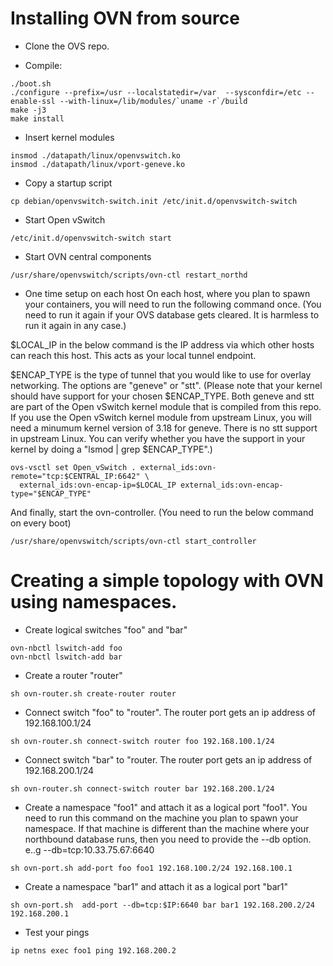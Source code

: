 Installing OVN from source
=========================

* Clone the OVS repo.

* Compile:

```
./boot.sh
./configure --prefix=/usr --localstatedir=/var  --sysconfdir=/etc --enable-ssl --with-linux=/lib/modules/`uname -r`/build
make -j3
make install
```

* Insert kernel modules 

```
insmod ./datapath/linux/openvswitch.ko
insmod ./datapath/linux/vport-geneve.ko
```

* Copy a startup script

```
cp debian/openvswitch-switch.init /etc/init.d/openvswitch-switch
```

* Start Open vSwitch

```
/etc/init.d/openvswitch-switch start
```

* Start OVN central components

```
/usr/share/openvswitch/scripts/ovn-ctl restart_northd
```

* One time setup on each host
On each host, where you plan to spawn your containers, you will need to
run the following command once.  (You need to run it again if your OVS database
gets cleared.  It is harmless to run it again in any case.)

$LOCAL_IP in the below command is the IP address via which other hosts
can reach this host.  This acts as your local tunnel endpoint.

$ENCAP_TYPE is the type of tunnel that you would like to use for overlay
networking.  The options are "geneve" or "stt".  (Please note that your
kernel should have support for your chosen $ENCAP_TYPE.  Both geneve
and stt are part of the Open vSwitch kernel module that is compiled from this
repo.  If you use the Open vSwitch kernel module from upstream Linux,
you will need a minumum kernel version of 3.18 for geneve.  There is no stt
support in upstream Linux.  You can verify whether you have the support in your
kernel by doing a "lsmod | grep $ENCAP_TYPE".)

```
ovs-vsctl set Open_vSwitch . external_ids:ovn-remote="tcp:$CENTRAL_IP:6642" \
  external_ids:ovn-encap-ip=$LOCAL_IP external_ids:ovn-encap-type="$ENCAP_TYPE"
```

And finally, start the ovn-controller.  (You need to run the below command
on every boot)

```
/usr/share/openvswitch/scripts/ovn-ctl start_controller
```

Creating a simple topology with OVN using namespaces.
====================================================

* Create logical switches "foo" and "bar"

```
ovn-nbctl lswitch-add foo
ovn-nbctl lswitch-add bar
```

* Create a router "router"

```
sh ovn-router.sh create-router router
```

* Connect switch "foo" to "router". The router port gets an ip address of
192.168.100.1/24

```
sh ovn-router.sh connect-switch router foo 192.168.100.1/24
```

* Connect switch "bar" to "router. The router port gets an ip address of
192.168.200.1/24

```
sh ovn-router.sh connect-switch router bar 192.168.200.1/24
```

* Create a namespace "foo1" and attach it as a logical port "foo1".
You need to run this command on the machine you plan to spawn your namespace.
If that machine is different than the machine where your northbound database
runs, then you need to provide the --db option. e..g --db=tcp:10.33.75.67:6640

```
sh ovn-port.sh add-port foo foo1 192.168.100.2/24 192.168.100.1
```

* Create a namespace "bar1" and attach it as a logical port "bar1"

```
sh ovn-port.sh  add-port --db=tcp:$IP:6640 bar bar1 192.168.200.2/24 192.168.200.1
```

* Test your pings

```
ip netns exec foo1 ping 192.168.200.2
```
